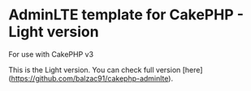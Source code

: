 # AdminLTE template for CakePHP - Light version
For use with CakePHP v3

This is the Light version. You can check full version [here] (https://github.com/balzac91/cakephp-adminlte).